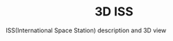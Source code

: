 <h1 align="center"> 3D ISS </h1>

<p> ISS(International Space Station) description and 3D view </p>
